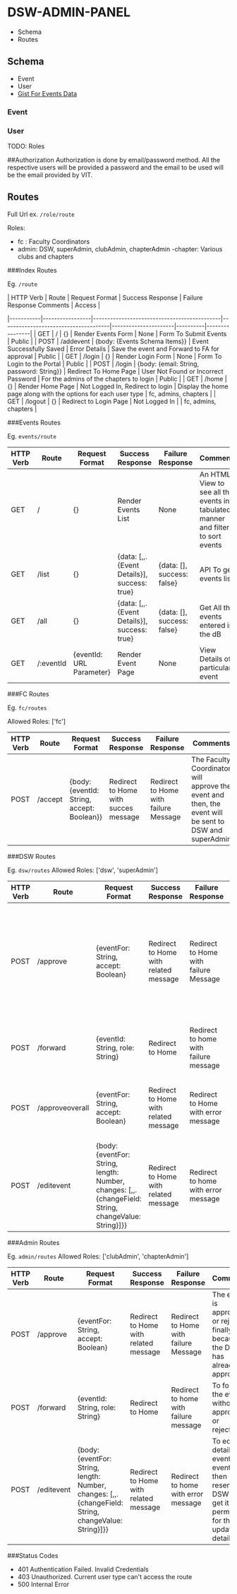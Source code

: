 # DSW-ADMIN-PANEL

- Schema
- Routes

## Schema

- Event
- User
- [Gist For Events Data](https://gist.github.com/Vishwajeetsinh98/cc5d27bb3f5151cfde071d590c9b5a5f)  

### Event

### User

TODO: Roles

##Authorization
Authorization is done by email/password method. All the respective users will be provided a password and the email to be used will be the email provided by VIT.

## Routes

Full Url ex. `/role/route`

Roles: 
- fc : Faculty Coordinators
- admin: DSW, superAdmin, clubAdmin, chapterAdmin
-chapter: Various clubs and chapters

###Index Routes

Eg. ```/route```

| HTTP Verb | Route           | Request Format                              | Success Response                     | Failure Response     Comments | Access         |  

|-----------|-----------------|---------------------------------------------|--------------------------------------|----------------------|----------|----------------|
|   GET     |       /         |                  {}                         |    Render Events Form                |    None              | Form To Submit Events | Public |
|   POST    |      /addevent  |  {body: {Events Schema Items}}              |    Event Successfully Saved          |    Error Details     | Save the event and Forward to FA for approval | Public |
|   GET     |      /login     |                  {}                         |    Render Login Form                 |    None              | Form To Login to the Portal | Public |
|   POST    |      /login     |  {body: {email: String, password: String}}  |    Redirect To Home Page             |    User Not Found or Incorrect Password | For the admins of the chapters to login | Public |
|   GET     |      /home      |                  {}                         |    Render Home Page                  |    Not Logged In, Redirect to login | Display the home page along with the options for each user type | fc, admins, chapters |
|   GET     |      /logout    |                  {}                         |    Redirect to Login Page            |    Not Logged In     |          |   fc, admins, chapters | 

###Events Routes

Eg. ```events/route```

| HTTP Verb | Route           | Request Format                              | Success Response                     | Failure Response     | Comments | Access         |
|-----------|-----------------|---------------------------------------------|--------------------------------------|----------------------|----------|----------------|
|   GET     |     /           |                 {}                          |   Render Events List                 |     None             |      An HTML View to see all the events in a tabulated manner and filters to sort events |     fc, admins, chapters |
|   GET     |     /list       |                 {}                          |   {data: [,,.{Event Details}], success: true}       |     {data: [], success: false} |  API To get events list  |  fc, admins, chapter |
|   GET     |     /all        |                 {}                          |   {data: [,,.{Event Details}], success: true} |   {data: [], success: false} |  Get All the events entered in the dB      |      fc, admins  |
|   GET     |     /:eventId   |                 {eventId: URL Parameter}    |   Render Event Page                  |    None             |     View Details of a particular event    |     fc, admins   | 

###FC Routes

Eg. ```fc/routes```  

Allowed Roles: ['fc']  


| HTTP Verb | Route           | Request Format                              | Success Response                     | Failure Response     | Comments | Access         |
|-----------|-----------------|---------------------------------------------|--------------------------------------|----------------------|----------|----------------|
|  POST     |   /accept       |       {body: {eventId: String, accept: Boolean}} |   Redirect to Home with succes message | Redirect to Home with failure Message | The Faculty Coordinator will approve the event and then, the event will be sent to DSW and superAdmin |  FC | 


###DSW Routes

Eg. ```dsw/routes```
Allowed Roles: ['dsw', 'superAdmin']

| HTTP Verb | Route           | Request Format                              | Success Response                     | Failure Response     | Comments | Access         |
|-----------|-----------------|---------------------------------------------|--------------------------------------|----------------------|----------|----------------|
|   POST    |     /approve    |    {eventFor: String, accept: Boolean}      |    Redirect to Home with related message   |   Redirect to Home with failure Message |  The DSW has the first right to approve or reject. Upon approval, the event is forwarded to the respective admins | dsw, superAdmin | 
|   POST    |     /forward    |    {eventId: String, role: String}                        |    Redirect to Home                  |      Redirect to home with failure message    |  To forward the event without approving or rejecting it   | dsw, superAdmin |
|   POST    |     /approveoverall | {eventFor: String, accept: Boolean}     |    Redirect to Home with related message |  Redirect to Home with error message |  To directly approve or reject an event without consulting the admins  |    dsw, superAdmin | 
|   POST    |     /editevent  |     {body: {eventFor: String, length: Number, changes: [,,.{changeField: String, changeValue: String}]}}  | Redirect to Home with related message | Redirect to home with error message  |  To edit the details of event. | dsw, superAdmin | 


###Admin Routes

Eg. ```admin/routes```
Allowed Roles: ['clubAdmin', 'chapterAdmin']

| HTTP Verb | Route           | Request Format                              | Success Response                     | Failure Response     | Comments | Access         |
|-----------|-----------------|---------------------------------------------|--------------------------------------|----------------------|----------|----------------|
|   POST    |     /approve    |    {eventFor: String, accept: Boolean}      |    Redirect to Home with related message   |   Redirect to Home with failure Message |  The event is approved or rejected finally, because the DSW has already approved. | clubAdmin, chapterAdmin | 
|   POST    |     /forward    |    {eventId: String, role: String}                        |    Redirect to Home                  |      Redirect to home with failure message    |  To forward the event without approving or rejecting it   | clubAdmin, chapterAdmin |
|   POST    |     /editevent  |     {body: {eventFor: String, length: Number, changes: [,,.{changeField: String, changeValue: String}]}}  | Redirect to Home with related message | Redirect to home with error message  |  To edit the details of event. The event is then resent to DSW to get it's permission for the updated details. | clubAdmin, chapterAdmin | 

###Status Codes
- 401 Authentication Failed. Invalid Credentials
- 403 Unauthorized. Current user type can't access the route
- 500 Internal Error
